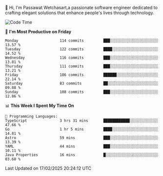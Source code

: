 
👋 Hi, I'm Passawat Wetchasart,a passionate software engineer dedicated to crafting elegant solutions that enhance people's lives through technology.


<!--START_SECTION:waka-->
![Code Time](http://img.shields.io/badge/Code%20Time-1%2C937%20hrs%209%20mins-blue)

📅 **I'm Most Productive on Friday** 

```text
Monday                   114 commits         ███░░░░░░░░░░░░░░░░░░░░░░   13.57 % 
Tuesday                  122 commits         ████░░░░░░░░░░░░░░░░░░░░░   14.52 % 
Wednesday                116 commits         ███░░░░░░░░░░░░░░░░░░░░░░   13.81 % 
Thursday                 111 commits         ███░░░░░░░░░░░░░░░░░░░░░░   13.21 % 
Friday                   186 commits         ██████░░░░░░░░░░░░░░░░░░░   22.14 % 
Saturday                 83 commits          ██░░░░░░░░░░░░░░░░░░░░░░░   09.88 % 
Sunday                   108 commits         ███░░░░░░░░░░░░░░░░░░░░░░   12.86 % 
```


📊 **This Week I Spent My Time On** 

```text
💬 Programming Languages: 
TypeScript               3 hrs 31 mins       ████████████░░░░░░░░░░░░░   47.66 % 
Go                       1 hr 5 mins         ████░░░░░░░░░░░░░░░░░░░░░   14.81 % 
Astro                    59 mins             ███░░░░░░░░░░░░░░░░░░░░░░   13.39 % 
YAML                     44 mins             ███░░░░░░░░░░░░░░░░░░░░░░   10.11 % 
Java Properties          16 mins             █░░░░░░░░░░░░░░░░░░░░░░░░   03.60 % 
```


 Last Updated on 17/02/2025 20:24:12 UTC
<!--END_SECTION:waka-->

<!--
**markpassawat/markpassawat** is a ✨ _special_ ✨ repository because its `README.md` (this file) appears on your GitHub profile.

Here are some ideas to get you started:

- 🔭 I’m currently working on ...
- 🌱 I’m currently learning ...
- 👯 I’m looking to collaborate on ...
- 🤔 I’m looking for help with ...
- 💬 Ask me about ...
- 📫 How to reach me: ...
- 😄 Pronouns: He/Him
- ⚡ Fun fact: ...
-->
